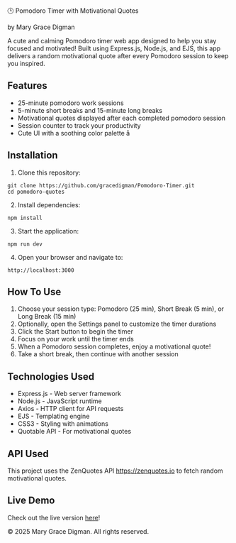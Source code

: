 🕒 Pomodoro Timer with Motivational Quotes

by Mary Grace Digman

A cute and calming Pomodoro timer web app designed to help you stay focused and motivated! Built using Express.js, Node.js, and EJS, this app delivers a random motivational quote after every Pomodoro session to keep you inspired.

## Features

- 25-minute pomodoro work sessions
- 5-minute short breaks and 15-minute long breaks
- Motivational quotes displayed after each completed pomodoro session
- Session counter to track your productivity
- Cute UI with a soothing color palette
å
## Installation

1. Clone this repository:
```
git clone https://github.com/gracedigman/Pomodoro-Timer.git
cd pomodoro-quotes
```

2. Install dependencies:
```
npm install
```

3. Start the application:
```
npm run dev
```

4. Open your browser and navigate to:
```
http://localhost:3000
```

## How To Use

1.	Choose your session type: Pomodoro (25 min), Short Break (5 min), or Long Break (15 min)
2.	Optionally, open the Settings panel to customize the timer durations
3.	Click the Start button to begin the timer
4.	Focus on your work until the timer ends
5.	When a Pomodoro session completes, enjoy a motivational quote!
6.	Take a short break, then continue with another session

## Technologies Used

- Express.js - Web server framework
- Node.js - JavaScript runtime
- Axios - HTTP client for API requests
- EJS - Templating engine
- CSS3 - Styling with animations
- Quotable API - For motivational quotes

## API Used

This project uses the ZenQuotes API https://zenquotes.io to fetch random motivational quotes.

## Live Demo

Check out the live version [here](https://pomodoro-timer-75yg.onrender.com)!



© 2025 Mary Grace Digman. All rights reserved.
